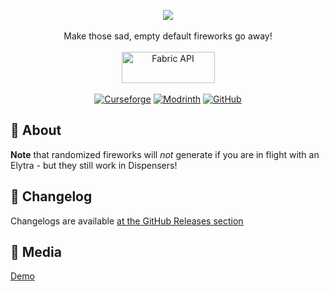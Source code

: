 <p align="center">
  <img src="https://user-images.githubusercontent.com/17690401/209372439-f3a8d442-be47-46e9-b57f-0f012b390375.png">
  </br></br>
  Make those sad, empty default fireworks go away!
  </br></br>
  <a href="https://www.curseforge.com/minecraft/mc-mods/fabric-api"><img src="https://i.imgur.com/Ol1Tcf8.png" width="149" height="50" title="Fabric API" alt="Fabric API"></a>
  </br></br>
  <a href="https://www.curseforge.com/minecraft/mc-mods/randomized-default-fireworks"><img alt="Curseforge" src="https://cf.way2muchnoise.eu/full_709799_downloads.svg"></a> <a href="https://modrinth.com/mod/randomizeddefaultfireworks"><img alt="Modrinth" src="https://img.shields.io/modrinth/dt/randomizeddefaultfireworks?label=Modrinth%20Downloads"></a> <a href="https://github.com/Pepperoni-Jabroni/RandomizedDefaultFireworks"><img alt="GitHub" src="https://img.shields.io/github/downloads/Pepperoni-Jabroni/RandomizedDefaultFireworks/total?label=Downloads&logo=github"></a>
</p>

## 📖 About
**Note** that randomized fireworks will *not* generate if you are in flight with an Elytra - but they still work in Dispensers!

## 📃 Changelog
Changelogs are available [at the GitHub Releases section](https://github.com/Pepperoni-Jabroni/RandomizedDefaultFireworks/releases)
   
## 📸 Media
[Demo](https://i.imgur.com/CjTB6AL.mp4)
